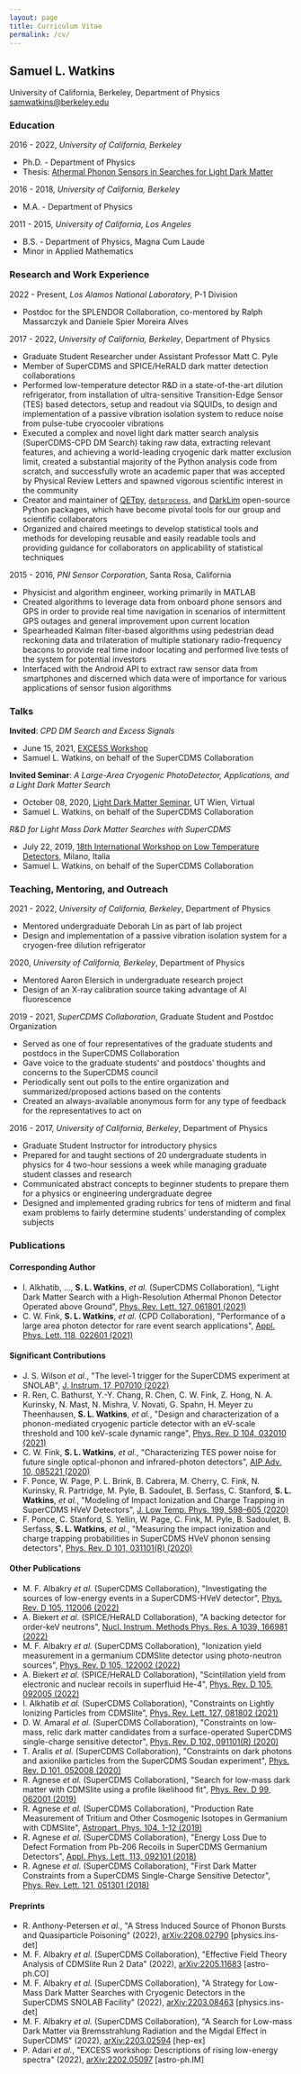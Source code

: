 ```yaml
---
layout: page
title: Curriculum Vitae
permalink: /cv/
---
```


## Samuel L. Watkins
University of California, Berkeley, Department of Physics  
[samwatkins@berkeley.edu](mailto:samwatkins@berkeley.edu)

### Education

2016 - 2022, *University of California, Berkeley*
 - Ph.D. - Department of Physics
 - Thesis: [Athermal Phonon Sensors in Searches for Light Dark Matter](https://slwatkins.com/cv/watkins_thesis.pdf)
 
2016 - 2018, *University of California, Berkeley*
 - M.A. - Department of Physics

2011 - 2015, *University of California, Los Angeles*
 - B.S. - Department of Physics, Magna Cum Laude
 - Minor in Applied Mathematics

### Research and Work Experience

2022 - Present, *Los Alamos National Laboratory*, P-1 Division
 - Postdoc for the SPLENDOR Collaboration, co-mentored by Ralph Massarczyk and Daniele Spier Moreira Alves

2017 - 2022, *University of California, Berkeley*, Department of Physics
 - Graduate Student Researcher under Assistant Professor Matt C. Pyle
 - Member of SuperCDMS and SPICE/HeRALD dark matter detection collaborations
 - Performed low-temperature detector R&D in a state-of-the-art dilution refrigerator, from installation of ultra-sensitive Transition-Edge Sensor (TES) based detectors, setup and readout via SQUIDs, to design and implementation of a passive vibration isolation system to reduce noise from pulse-tube cryocooler vibrations
 - Executed a complex and novel light dark matter search analysis (SuperCDMS-CPD DM Search) taking raw data, extracting relevant features, and achieving a world-leading cryogenic dark matter exclusion limit, created a substantial majority of the Python analysis code from scratch, and successfully wrote an academic paper that was accepted by Physical Review Letters and spawned vigorous scientific interest in the community
 - Creator and maintainer of [QETpy](https://github.com/spice-herald/QETpy), [`detprocess`](https://github.com/spice-herald/detprocess), and [DarkLim](https://github.com/spice-herald/darklim) open-source Python packages, which have become pivotal tools for our group and scientific collaborators
 - Organized and chaired meetings to develop statistical tools and methods for developing reusable and easily readable tools and providing guidance for collaborators on applicability of statistical techniques

2015 - 2016, *PNI Sensor Corporation*, Santa Rosa, California
 - Physicist and algorithm engineer, working primarily in MATLAB
 - Created algorithms to leverage data from onboard phone sensors and GPS in order to provide real time navigation in scenarios of intermittent GPS outages and general improvement upon current location
 - Spearheaded Kalman filter-based algorithms using pedestrian dead reckoning data and trilateration of multiple stationary radio-frequency beacons to provide real time indoor locating and performed live tests of the system for potential investors
 - Interfaced with the Android API to extract raw sensor data from smartphones and discerned which data were of importance for various applications of sensor fusion algorithms

### Talks

**Invited**: *CPD DM Search and Excess Signals*
 - June 15, 2021, [EXCESS Workshop](https://indico.cern.ch/event/1013203/)
 - Samuel L. Watkins, on behalf of the SuperCDMS Collaboration

**Invited Seminar**: *A Large-Area Cryogenic PhotoDetector, Applications, and a Light Dark Matter Search*
 - October 08, 2020, [Light Dark Matter Seminar](https://indico.cern.ch/event/956242/), UT Wien, Virtual
 - Samuel L. Watkins, on behalf of the SuperCDMS Collaboration
 
*R&D for Light Mass Dark Matter Searches with SuperCDMS*
 - July 22, 2019, [18th International Workshop on Low Temperature Detectors](https://www.ltd18.unimib.it/), Milano, Italia
 - Samuel L. Watkins, on behalf of the SuperCDMS Collaboration

### Teaching, Mentoring, and Outreach

2021 - 2022, *University of California, Berkeley*, Department of Physics 
 - Mentored undergraduate Deborah Lin as part of lab project
 - Design and implementation of a passive vibration isolation system for a cryogen-free dilution refrigerator

2020, *University of California, Berkeley*, Department of Physics 
 - Mentored Aaron Elersich in undergraduate research project
 - Design of an X-ray calibration source taking advantage of Al fluorescence

2019 - 2021, *SuperCDMS Collaboration*, Graduate Student and Postdoc Organization
 - Served as one of four representatives of the graduate students and postdocs in the SuperCDMS Collaboration
 - Gave voice to the graduate students' and postdocs' thoughts and concerns to the SuperCDMS council
 - Periodically sent out polls to the entire organization and summarized/proposed actions based on the contents
 - Created an always-available anonymous form for any type of feedback for the representatives to act on

2016 - 2017, *University of California, Berkeley*, Department of Physics
 - Graduate Student Instructor for introductory physics
 - Prepared for and taught sections of 20 undergraduate students in physics for 4 two-hour sessions a week while managing graduate student classes and research
 - Communicated abstract concepts to beginner students to prepare them for a physics or engineering undergraduate degree
 - Designed and implemented grading rubrics for tens of midterm and final exam problems to fairly determine students' understanding of complex subjects

### Publications

#### Corresponding Author

 - I. Alkhatib, ..., **S. L. Watkins**, _et al._ (SuperCDMS Collaboration), "Light Dark Matter Search with a High-Resolution Athermal Phonon Detector Operated above Ground", [Phys. Rev. Lett. 127, 061801 (2021)](https://doi.org/10.1103/PhysRevLett.127.061801)
 - C. W. Fink, **S. L. Watkins**, _et al._ (CPD Collaboration), "Performance of a large area photon detector for rare event search applications", [Appl. Phys. Lett. 118, 022601 (2021)](https://doi.org/10.1063/5.0032372)

#### Significant Contributions

 - J. S. Wilson _et al._, "The level-1 trigger for the SuperCDMS experiment at SNOLAB", [J. Instrum. 17, P07010 (2022)](https://doi.org/10.1088/1748-0221/17/07/P07010)
 - R. Ren, C. Bathurst, Y.-Y. Chang, R. Chen, C. W. Fink, Z. Hong, N. A. Kurinsky, N. Mast, N. Mishra, V. Novati, G. Spahn, H. Meyer zu Theenhausen, **S. L. Watkins**, _et al._, "Design and characterization of a phonon-mediated cryogenic particle detector with an eV-scale threshold and 100 keV-scale dynamic range", [Phys. Rev. D 104, 032010 (2021)](https://doi.org/10.1103/PhysRevD.104.032010)
 - C. W. Fink, **S. L. Watkins**, _et al._, "Characterizing TES power noise for future single optical-phonon and infrared-photon detectors", [AIP Adv. 10, 085221 (2020)](https://doi.org/10.1063/5.0011130)
 - F. Ponce, W. Page, P. L. Brink, B. Cabrera, M. Cherry, C. Fink, N. Kurinsky, R. Partridge, M. Pyle, B. Sadoulet, B. Serfass, C. Stanford, **S. L. Watkins**, _et al._, "Modeling of Impact Ionization and Charge Trapping in SuperCDMS HVeV Detectors",  [J. Low Temp. Phys. 199, 598–605 (2020)](https://doi.org/10.1007/s10909-020-02349-x)
 - F. Ponce, C. Stanford, S. Yellin, W. Page, C. Fink, M. Pyle, B. Sadoulet, B. Serfass, **S. L. Watkins**, _et al._, "Measuring the impact ionization and charge trapping probabilities in SuperCDMS HVeV phonon sensing detectors", [Phys. Rev. D 101, 031101(R) (2020)](https://doi.org/10.1103/PhysRevD.101.031101)

#### Other Publications

 - M. F. Albakry _et al._ (SuperCDMS Collaboration), "Investigating the sources of low-energy events in a SuperCDMS-HVeV detector", [Phys. Rev. D 105, 112006 (2022)](https://doi.org/10.1103/PhysRevD.105.112006)
 - A. Biekert _et al._ (SPICE/HeRALD Collaboration), "A backing detector for order-keV neutrons", [Nucl. Instrum. Methods Phys. Res. A 1039, 166981 (2022)](https://doi.org/10.1016/j.nima.2022.166981)
 - M. F. Albakry _et al._ (SuperCDMS Collaboration), "Ionization yield measurement in a germanium CDMSlite detector using photo-neutron sources", [Phys. Rev. D 105, 122002 (2022)](https://doi.org/10.1103/PhysRevD.105.122002)
 - A. Biekert _et al._ (SPICE/HeRALD Collaboration), "Scintillation yield from electronic and nuclear recoils in superfluid He-4", [Phys. Rev. D 105, 092005 (2022)](https://doi.org/10.1103/PhysRevD.105.092005)
 - I. Alkhatib _et al._ (SuperCDMS Collaboration), "Constraints on Lightly Ionizing Particles from CDMSlite", [Phys. Rev. Lett. 127, 081802 (2021)](https://doi.org/10.1103/PhysRevLett.127.081802)
 - D. W. Amaral _et al._ (SuperCDMS Collaboration), "Constraints on low-mass, relic dark matter candidates from a surface-operated SuperCDMS single-charge sensitive detector", [Phys. Rev. D 102, 091101(R) (2020)](https://doi.org/10.1103/PhysRevD.102.091101)
 - T. Aralis _et al._ (SuperCDMS Collaboration), "Constraints on dark photons and axionlike particles from the SuperCDMS Soudan experiment", [Phys. Rev. D 101, 052008 (2020)](https://doi.org/10.1103/PhysRevD.101.052008)
 - R. Agnese _et al._ (SuperCDMS Collaboration), "Search for low-mass dark matter with CDMSlite using a profile likelihood fit", [Phys. Rev. D 99, 062001 (2019)](https://doi.org/10.1103/PhysRevD.99.062001)
 - R. Agnese _et al._ (SuperCDMS Collaboration), "Production Rate Measurement of Tritium and Other Cosmogenic Isotopes in Germanium with CDMSlite", [Astropart. Phys. 104, 1-12 (2019)](https://doi.org/10.1016/j.astropartphys.2018.08.006)
 - R. Agnese _et al._ (SuperCDMS Collaboration), "Energy Loss Due to Defect Formation from Pb-206 Recoils in SuperCDMS Germanium Detectors", [Appl. Phys. Lett. 113, 092101 (2018)](https://doi.org/10.1063/1.5041457)
 - R. Agnese _et al._ (SuperCDMS Collaboration), "First Dark Matter Constraints from a SuperCDMS Single-Charge Sensitive Detector", [Phys. Rev. Lett. 121, 051301 (2018)](https://doi.org/10.1103/PhysRevLett.121.051301)

#### Preprints

 - R. Anthony-Petersen _et al._, "A Stress Induced Source of Phonon Bursts and Quasiparticle Poisoning" (2022), [arXiv:2208.02790](https://arxiv.org/abs/2208.02790) [physics.ins-det]
 - M. F. Albakry _et al._ (SuperCDMS Collaboration), "Effective Field Theory Analysis of CDMSlite Run 2 Data" (2022), [arXiv:2205.11683](https://arxiv.org/abs/2205.11683) [astro-ph.CO]
 - M. F. Albakry _et al._ (SuperCDMS Collaboration), "A Strategy for Low-Mass Dark Matter Searches with Cryogenic Detectors in the SuperCDMS SNOLAB Facility" (2022), [arXiv:2203.08463](https://arxiv.org/abs/2203.08463) [physics.ins-det]
 - M. F. Albakry _et al._ (SuperCDMS Collaboration), "A Search for Low-mass Dark Matter via Bremsstrahlung Radiation and the Migdal Effect in SuperCDMS" (2022), [arXiv:2203.02594](https://arxiv.org/abs/2203.02594) [hep-ex]
 - P. Adari _et al._, "EXCESS workshop: Descriptions of rising low-energy spectra" (2022), [arXiv:2202.05097](https://arxiv.org/abs/2202.05097) [astro-ph.IM]
